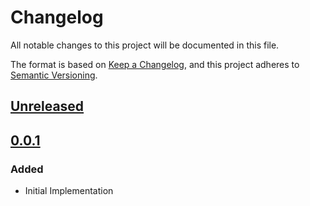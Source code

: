 # Changelog

All notable changes to this project will be documented in this file.

The format is based on [Keep a Changelog](https://keepachangelog.com/en/1.0.0/),
and this project adheres to [Semantic Versioning](https://semver.org/spec/v2.0.0.html).

## [Unreleased]

## [0.0.1]

### Added

- Initial Implementation

<!-- markdown-link-check-disable -->

[unreleased]: https://github.com/mineiros-io/terraform-google-organization-iam/compare/v0.0.1...HEAD
[0.0.1]: https://github.com/mineiros-io/terraform-google-organization-iam/releases/tag/v0.0.1

<!-- markdown-link-check-disabled -->
